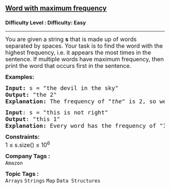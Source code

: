 <h2><a href="https://www.geeksforgeeks.org/problems/word-with-maximum-frequency0120/1?page=6&difficulty%5B%5D=-2&category%5B%5D=Strings&sortBy=">Word with maximum frequency</a></h2><h3>Difficulty Level : Difficulty: Easy</h3><hr><div class="problems_problem_content__Xm_eO"><p><span style="font-size: 18px;">You are given a string <strong>s</strong>&nbsp;that is made up of words separated by spaces. Your task is to find the word with the highest frequency, i.e. it appears the most times in the sentence. If multiple words have maximum frequency, then print the word that occurs first in the sentence.</span></p>
<p><span style="font-size: 18px;"><strong>Examples:</strong></span></p>
<pre><span style="font-size: 18px;"><strong>Input:</strong> s = "the devil in the sky"
<strong>Output:</strong> "the 2"
<strong>Explanation: </strong>The frequency of "<em>the"</em> is 2, so we return "<em>the"</em> and its frequency "2" i.e., <strong>"the 2" 
</strong></span></pre>
<pre><span style="font-size: 18px;"><strong>Input</strong>: s = "this is not right"
<strong>Output</strong>: "this 1"
<strong>Explanation: </strong>Every word has the frequency of "1", so we return "<em>this 1" </em>as <em>this </em>occurs first in the sentence. 
</span></pre>
<p><span style="font-size: 18px;"><strong>Constraints:</strong><br>1 ≤ s.size() ≤ 10<sup>6</sup></span></p></div><p><span style=font-size:18px><strong>Company Tags : </strong><br><code>Amazon</code>&nbsp;<br><p><span style=font-size:18px><strong>Topic Tags : </strong><br><code>Arrays</code>&nbsp;<code>Strings</code>&nbsp;<code>Map</code>&nbsp;<code>Data Structures</code>&nbsp;